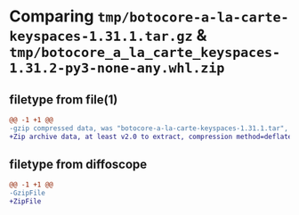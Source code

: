 # Comparing `tmp/botocore-a-la-carte-keyspaces-1.31.1.tar.gz` & `tmp/botocore_a_la_carte_keyspaces-1.31.2-py3-none-any.whl.zip`

## filetype from file(1)

```diff
@@ -1 +1 @@
-gzip compressed data, was "botocore-a-la-carte-keyspaces-1.31.1.tar", last modified: Sat Jul  8 01:42:26 2023, max compression
+Zip archive data, at least v2.0 to extract, compression method=deflate
```

## filetype from diffoscope

```diff
@@ -1 +1 @@
-GzipFile
+ZipFile
```

